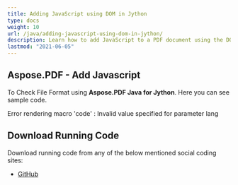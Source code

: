 ```yaml
---
title: Adding JavaScript using DOM in Jython
type: docs
weight: 10
url: /java/adding-javascript-using-dom-in-jython/
description: Learn how to add JavaScript to a PDF document using the DOM in Jython, enhancing interactivity within the document.
lastmod: "2021-06-05"
---
```


## Aspose.PDF - Add Javascript

To Check File Format using **Aspose.PDF Java for Jython**. Here you can see sample code.

Error rendering macro 'code' : Invalid value specified for parameter lang

## Download Running Code

Download running code from any of the below mentioned social coding sites:

- [GitHub](https://github.com/aspose-pdf/Aspose.PDF-for-Java/releases)
